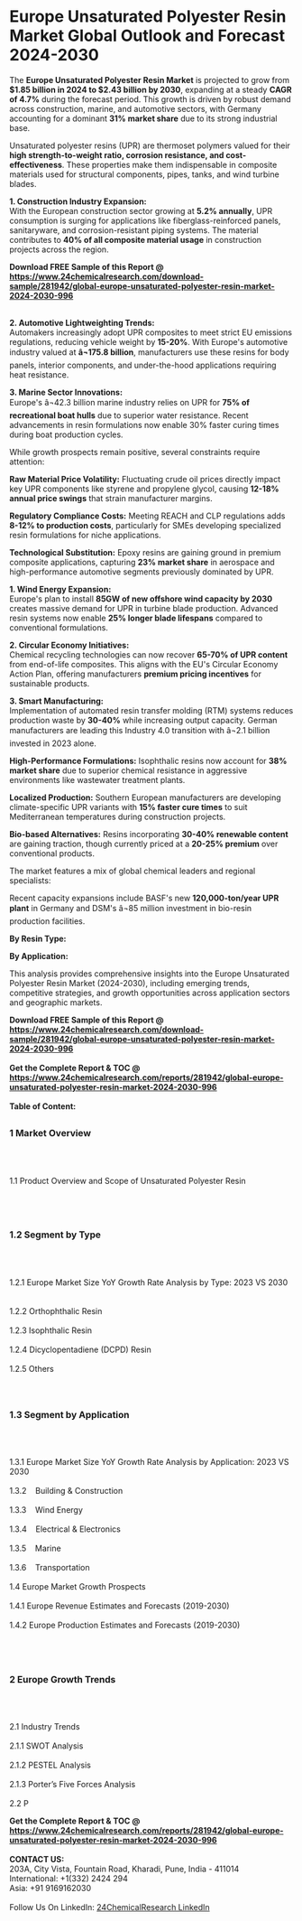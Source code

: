 <h1>Europe Unsaturated Polyester Resin Market Global Outlook and Forecast 2024-2030</h1><p>The <strong>Europe Unsaturated Polyester Resin Market</strong> is projected to grow from <strong>$1.85 billion in 2024 to $2.43 billion by 2030</strong>, expanding at a steady <strong>CAGR of 4.7%</strong> during the forecast period. This growth is driven by robust demand across construction, marine, and automotive sectors, with Germany accounting for a dominant <strong>31% market share</strong> due to its strong industrial base.</p><p>Unsaturated polyester resins (UPR) are thermoset polymers valued for their <strong>high strength-to-weight ratio, corrosion resistance, and cost-effectiveness</strong>. These properties make them indispensable in composite materials used for structural components, pipes, tanks, and wind turbine blades.</p><p><strong>1. Construction Industry Expansion:</strong><br>
With the European construction sector growing at <strong>5.2% annually</strong>, UPR consumption is surging for applications like fiberglass-reinforced panels, sanitaryware, and corrosion-resistant piping systems. The material contributes to <strong>40% of all composite material usage</strong> in construction projects across the region.</p><div><b>Download FREE Sample of this Report @ 
            <a href="https://www.24chemicalresearch.com/download-sample/281942/global-europe-unsaturated-polyester-resin-market-2024-2030-996">
            https://www.24chemicalresearch.com/download-sample/281942/global-europe-unsaturated-polyester-resin-market-2024-2030-996</a></b></div><br><p><strong>2. Automotive Lightweighting Trends:</strong><br>
Automakers increasingly adopt UPR composites to meet strict EU emissions regulations, reducing vehicle weight by <strong>15-20%</strong>. With Europe's automotive industry valued at <strong>â¬175.8 billion</strong>, manufacturers use these resins for body panels, interior components, and under-the-hood applications requiring heat resistance.</p><p><strong>3. Marine Sector Innovations:</strong><br>
Europe's â¬42.3 billion marine industry relies on UPR for <strong>75% of recreational boat hulls</strong> due to superior water resistance. Recent advancements in resin formulations now enable 30% faster curing times during boat production cycles.</p><p>While growth prospects remain positive, several constraints require attention:</p><p><strong>Raw Material Price Volatility:</strong> Fluctuating crude oil prices directly impact key UPR components like styrene and propylene glycol, causing <strong>12-18% annual price swings</strong> that strain manufacturer margins.</p><p><strong>Regulatory Compliance Costs:</strong> Meeting REACH and CLP regulations adds <strong>8-12% to production costs</strong>, particularly for SMEs developing specialized resin formulations for niche applications.</p><p><strong>Technological Substitution:</strong> Epoxy resins are gaining ground in premium composite applications, capturing <strong>23% market share</strong> in aerospace and high-performance automotive segments previously dominated by UPR.</p><p><strong>1. Wind Energy Expansion:</strong><br>
Europe's plan to install <strong>85GW of new offshore wind capacity by 2030</strong> creates massive demand for UPR in turbine blade production. Advanced resin systems now enable <strong>25% longer blade lifespans</strong> compared to conventional formulations.</p><p><strong>2. Circular Economy Initiatives:</strong><br>
Chemical recycling technologies can now recover <strong>65-70% of UPR content</strong> from end-of-life composites. This aligns with the EU's Circular Economy Action Plan, offering manufacturers <strong>premium pricing incentives</strong> for sustainable products.</p><p><strong>3. Smart Manufacturing:</strong><br>
Implementation of automated resin transfer molding (RTM) systems reduces production waste by <strong>30-40%</strong> while increasing output capacity. German manufacturers are leading this Industry 4.0 transition with â¬2.1 billion invested in 2023 alone.</p><p><strong>High-Performance Formulations:</strong> Isophthalic resins now account for <strong>38% market share</strong> due to superior chemical resistance in aggressive environments like wastewater treatment plants.</p><p><strong>Localized Production:</strong> Southern European manufacturers are developing climate-specific UPR variants with <strong>15% faster cure times</strong> to suit Mediterranean temperatures during construction projects.</p><p><strong>Bio-based Alternatives:</strong> Resins incorporating <strong>30-40% renewable content</strong> are gaining traction, though currently priced at a <strong>20-25% premium</strong> over conventional products.</p><p>The market features a mix of global chemical leaders and regional specialists:</p><p>Recent capacity expansions include BASF's new <strong>120,000-ton/year UPR plant</strong> in Germany and DSM's â¬85 million investment in bio-resin production facilities.</p><p><strong>By Resin Type:</strong></p><p><strong>By Application:</strong></p><p>This analysis provides comprehensive insights into the Europe Unsaturated Polyester Resin Market (2024-2030), including emerging trends, competitive strategies, and growth opportunities across application sectors and geographic markets.</p><div><b>Download FREE Sample of this Report @ 
            <a href="https://www.24chemicalresearch.com/download-sample/281942/global-europe-unsaturated-polyester-resin-market-2024-2030-996">
            https://www.24chemicalresearch.com/download-sample/281942/global-europe-unsaturated-polyester-resin-market-2024-2030-996</a></b></div><br><div><b>Get the Complete Report & TOC @ 
            <a href="https://www.24chemicalresearch.com/reports/281942/global-europe-unsaturated-polyester-resin-market-2024-2030-996">
            https://www.24chemicalresearch.com/reports/281942/global-europe-unsaturated-polyester-resin-market-2024-2030-996</a></b></div><br>
            <b>Table of Content:</b><p><h2><span style="font-size:16px"><strong>1 Market Overview&nbsp;&nbsp; &nbsp;</strong></span></h2><br />
<br />
<p>1.1 Product Overview and Scope of Unsaturated Polyester Resin&nbsp;</p><br />
<br />
<h2><strong><span style="font-size:16px">1.2 Segment by Type&nbsp;&nbsp; &nbsp;</span></strong></h2><br />
<br />
<p>1.2.1 Europe Market Size YoY Growth Rate Analysis by Type: 2023 VS 2030&nbsp;&nbsp; &nbsp;<br /><br />
1.2.2 Orthophthalic Resin&nbsp;&nbsp; &nbsp;<br /><br />
1.2.3 Isophthalic Resin<br /><br />
1.2.4 Dicyclopentadiene (DCPD) Resin<br /><br />
1.2.5 Others<br /><br />
<br />
<h2><span style="font-size:16px"><strong>1.3 Segment by Application&nbsp;&nbsp;</strong></span></h2><br />
<br />
<p>1.3.1 Europe Market Size YoY Growth Rate Analysis by Application: 2023 VS 2030&nbsp;&nbsp; &nbsp;<br /><br />
1.3.2&nbsp;&nbsp; &nbsp;Building & Construction<br /><br />
1.3.3&nbsp;&nbsp; &nbsp;Wind Energy<br /><br />
1.3.4&nbsp;&nbsp; &nbsp;Electrical & Electronics<br /><br />
1.3.5&nbsp;&nbsp; &nbsp;Marine<br /><br />
1.3.6&nbsp;&nbsp; &nbsp;Transportation<br /><br />
1.4 Europe Market Growth Prospects&nbsp;&nbsp; &nbsp;<br /><br />
1.4.1 Europe Revenue Estimates and Forecasts (2019-2030)&nbsp;&nbsp; &nbsp;<br /><br />
1.4.2 Europe Production Estimates and Forecasts (2019-2030)&nbsp;&nbsp;</p><br />
<br />
<h2><span style="font-size:16px"><strong>2 Europe Growth Trends&nbsp;&nbsp; &nbsp;</strong></span></h2><br />
<br />
<p>2.1 Industry Trends&nbsp;&nbsp; &nbsp;<br /><br />
2.1.1 SWOT Analysis&nbsp;&nbsp; &nbsp;<br /><br />
2.1.2 PESTEL Analysis&nbsp;&nbsp; &nbsp;<br /><br />
2.1.3 Porter&rsquo;s Five Forces Analysis&nbsp;&nbsp; &nbsp;<br /><br />
2.2 P</p><div><b>Get the Complete Report & TOC @ 
            <a href="https://www.24chemicalresearch.com/reports/281942/global-europe-unsaturated-polyester-resin-market-2024-2030-996">
            https://www.24chemicalresearch.com/reports/281942/global-europe-unsaturated-polyester-resin-market-2024-2030-996</a></b></div><br><b>CONTACT US:</b><br>
            203A, City Vista, Fountain Road, Kharadi, Pune, India - 411014<br>
            International: +1(332) 2424 294<br>
            Asia: +91 9169162030 <br><br>
            Follow Us On LinkedIn: <a href="https://www.linkedin.com/company/24chemicalresearch/">24ChemicalResearch LinkedIn</a>